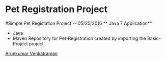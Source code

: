 # Pet Registration Project

#Simple Pet Registation Project -- 05/25/2016
** Java 7 Application**
* Java
* Maven
Repository for Pet-Registration created by importing the Basic-Project project

[Arunkumar Venkatraman](http://sqasolution.com)
